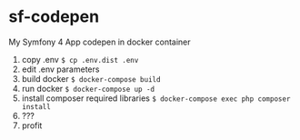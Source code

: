 # sf-codepen

My Symfony 4 App codepen in docker container

1. copy .env `$ cp .env.dist .env`
2. edit .env parameters
3. build docker `$ docker-compose build`
4. run docker `$ docker-compose up -d`
5. install composer required libraries `$ docker-compose exec php composer install`
6. ???
7. profit
